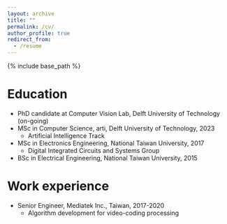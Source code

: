```yaml
---
layout: archive
title: ""
permalink: /cv/
author_profile: true
redirect_from:
  - /resume
---
```


{% include base_path %}

Education
======
* PhD candidate at Computer Vision Lab, Delft University of Technology (on-going)
* MSc in Computer Science, arti, Delft University of Technology, 2023
  * Artificial Intelligence Track
* MSc in Electronics Engineering, National Taiwan University, 2017
  * Digital Integrated Circuits and Systems Group
* BSc in Electrical Engineering, National Taiwan University, 2015

Work experience
======
* Senior Engineer, Mediatek Inc., Taiwan, 2017-2020
  * Algorithm development for video-coding processing

<!--
Publications
======
  <ul>{% for post in site.publications %}
    {% include archive-single-cv.html %}
  {% endfor %}</ul>
-->
  
